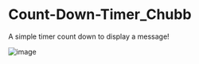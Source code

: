 # Count-Down-Timer_Chubb

A simple timer count down to display a message!

![image](https://user-images.githubusercontent.com/86178404/134538289-ac2fb9c7-b38d-4f3d-8263-1fe2cc08f9e4.png)
